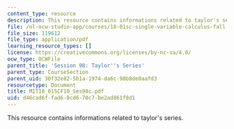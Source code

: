```yaml
---
content_type: resource
description: This resource contains informations related to taylor's series.
file: /ol-ocw-studio-app/courses/18-01sc-single-variable-calculus-fall-2010/d46cad6ffad68cd670c7be2ad861f8d1_MIT18_01SCF10_Ses98c.pdf
file_size: 119612
file_type: application/pdf
learning_resource_types: []
license: https://creativecommons.org/licenses/by-nc-sa/4.0/
ocw_type: OCWFile
parent_title: 'Session 98: Taylor''s Series'
parent_type: CourseSection
parent_uid: 30f32e82-5b1a-1974-da6c-98b8de0aafd3
resourcetype: Document
title: MIT18_01SCF10_Ses98c.pdf
uid: d46cad6f-fad6-8cd6-70c7-be2ad861f8d1
---
```

This resource contains informations related to taylor's series.